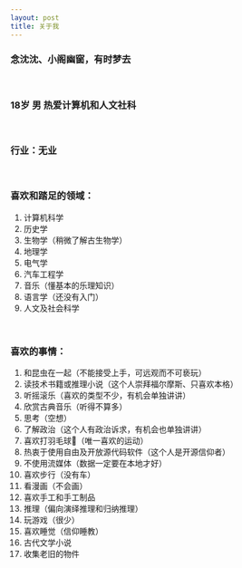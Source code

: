 ```yaml
---
layout: post
title: 关于我
---
```


### 念沈沈、小阁幽窗，有时梦去

<br>

### 18岁 男 热爱计算机和人文社科

<br>

### 行业：无业

<br>

### 喜欢和踏足的领域：
1. 计算机科学
2. 历史学
3. 生物学（稍微了解古生物学）
4. 地理学
5. 电气学
6. 汽车工程学
7. 音乐（懂基本的乐理知识）
8. 语言学（还没有入门）
9. 人文及社会科学

<br>

### 喜欢的事情：
1. 和昆虫在一起（不能接受上手，可远观而不可亵玩）
2. 读技术书籍或推理小说（这个人崇拜福尔摩斯、只喜欢本格）
3. 听摇滚乐（喜欢的类型不少，有机会单独讲讲）
4. 欣赏古典音乐（听得不算多）
5. 思考（空想）
6. 了解政治（这个人有政治诉求，有机会也单独讲讲）
7. 喜欢打羽毛球🏸（唯一喜欢的运动）
8. 热衷于使用自由及开放源代码软件（这个人是开源信仰者）
9. 不使用流媒体（数据一定要在本地才好） 
10. 喜欢步行（没有车）
11. 看漫画（不会画）
12. 喜欢手工和手工制品
13. 推理（偏向演绎推理和归纳推理）
14. 玩游戏（很少）
15. 喜欢睡觉（信仰睡教）
16. 古代文学小说
17. 收集老旧的物件

